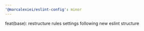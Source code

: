 ```yaml
---
'@marcalexiei/eslint-config': minor
---
```


feat(base): restructure rules settings following new eslint structure
